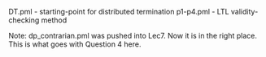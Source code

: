 DT.pml - starting-point for distributed termination
p1-p4.pml - LTL validity-checking method 

Note: dp_contrarian.pml was pushed into Lec7. Now it is in the right place. This is what goes with Question 4 here.
